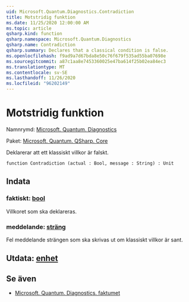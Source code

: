 ```yaml
---
uid: Microsoft.Quantum.Diagnostics.Contradiction
title: Motstridig funktion
ms.date: 11/25/2020 12:00:00 AM
ms.topic: article
qsharp.kind: function
qsharp.namespace: Microsoft.Quantum.Diagnostics
qsharp.name: Contradiction
qsharp.summary: Declares that a classical condition is false.
ms.openlocfilehash: f9ad9a7d67bda8e50c76f679f535ad55ba07698e
ms.sourcegitcommit: a87c1aa8e7453360025e47ba614f25b02ea84ec3
ms.translationtype: MT
ms.contentlocale: sv-SE
ms.lasthandoff: 11/26/2020
ms.locfileid: "96202149"
---
```

# <a name="contradiction-function"></a>Motstridig funktion

Namnrymd: [Microsoft. Quantum. Diagnostics](xref:Microsoft.Quantum.Diagnostics)

Paket: [Microsoft. Quantum. QSharp. Core](https://nuget.org/packages/Microsoft.Quantum.QSharp.Core)


Deklarerar att ett klassiskt villkor är falskt.

```qsharp
function Contradiction (actual : Bool, message : String) : Unit
```


## <a name="input"></a>Indata

### <a name="actual--bool"></a>faktiskt: [bool](xref:microsoft.quantum.lang-ref.bool)

Villkoret som ska deklareras.


### <a name="message--string"></a>meddelande: [sträng](xref:microsoft.quantum.lang-ref.string)

Fel meddelande strängen som ska skrivas ut om klassiskt villkor är sant.



## <a name="output--unit"></a>Utdata: [enhet](xref:microsoft.quantum.lang-ref.unit)



## <a name="see-also"></a>Se även

- [Microsoft. Quantum. Diagnostics. faktumet](xref:Microsoft.Quantum.Diagnostics.Fact)